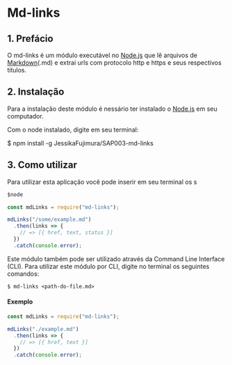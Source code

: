# Md-links

## 1. Prefácio

O md-links é um módulo executável no [Node.js](https://nodejs.org/) que lê arquivos de [Markdown](http://pt.wikipedia.org/wiki/Markdown)(.md) e extrai urls com protocolo http e https e seus respectivos titulos. 

## 2. Instalação

Para a instalação deste módulo é nessário ter instalado o [Node.js](https://nodejs.org/pt-br/) em seu computador. 

Com o node instalado, digite em seu terminal: 

$ npm install -g JessikaFujimura/SAP003-md-links

## 3.  Como utilizar

Para utilizar esta aplicação você pode inserir em seu terminal os s

```js
$node

const mdLinks = require("md-links");

mdLinks("/some/example.md")
  .then(links => {
    // => [{ href, text, status }]
  })
  .catch(console.error);
```

Este módulo também pode ser utilizado através da Command Line Interface (CLI). 
Para utilizar este módulo por CLI, digite no terminal os seguintes comandos: 

`$ md-links <path-do-file.md>`

#### Exemplo

```js
const mdLinks = require("md-links");

mdLinks("./example.md")
  .then(links => {
    // => [{ href, text }]
  })
  .catch(console.error);
```